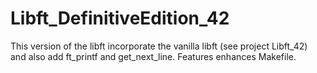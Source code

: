 # Libft_DefinitiveEdition_42

This version of the libft incorporate the vanilla libft (see project Libft_42) and also add 
ft_printf and get_next_line. Features enhances Makefile.
